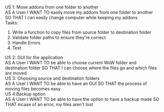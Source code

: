 US 1:  Move addons from one folder to another  
AS A  User I WANT TO  easily move my addons from one folder to another SO THAT I can easily change computer while keeping my addons  
Tasks:
1. Write a function to copy files from source folder to destination folder
2. Validate folder paths to ensure they're correct
3. Handle Errors
4. Test




US 2: GUI for the application  
AS A User I WANT TO be able to choose current WoW folder and destination folder SO THAT I can choose where the files go and which files are moved  
US 3: Choosing source and destination folders  
AS A User I WANT TO be able to have an GUI SO THAT the process of moving files becomes easy  
US 4:Backup option  
AS A User I WANT TO be able to have the option to have a backup made SO THAT incase of an error, my files aren't lost  